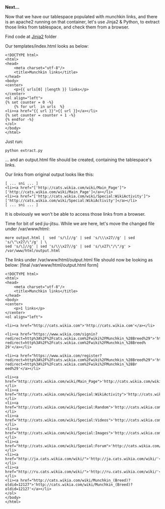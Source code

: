 
<b> Next... </b>


Now that we have our tablespace populated with munchkin links, and there is an apache2 running on that container, 
let's use Jinja2 & Python, to extract those links from tablespace,  and check them from a browser.

Find code at <a href="https://github.com/LorenvXn/Simple-web-server-example-ansible-and-containers-/tree/master/Jinja2">Jinja2</a> folder

Our templates/index.html looks as below:

```
<!DOCTYPE html>
<html>
<head>
    <meta charset="utf-8"/>
    <title>Munchkin links</title>
</head>
<body>
<center>
    <p>{{ urls[0] |length }} links</p>
</center>
<ol align="left">
{% set counter = 0 -%}
    {% for url  in urls  %}
<li><a href="{{ url }}">{{ url }}</a></li>
{% set counter = counter + 1 -%}
{% endfor -%}
</ol>
</body>
</html>

```
Just run:

```
python extract.py
```

... and an output.html file should be created, containing the tablespace's links.

Our links from original output looks like this:

```
[ ... sni ... ]
<li><a href="['http://cats.wikia.com/wiki/Main_Page']">['http://cats.wikia.com/wiki/Main_Page']</a></li>
<li><a href="['http://cats.wikia.com/wiki/Special:WikiActivity']">['http://cats.wikia.com/wiki/Special:WikiActivity']</a></li>
[ ... sni ... ]
```

It is obviously we won't be able to access those links from a browser.


Time for bit of sed jiu-jitsu. While we are here, let's move the changed file under /var/www/html:

```
more output.html |  sed 's/\[//g' | sed 's/\\\x27//g' | sed 's/\"\x27/\"/g' | \
sed 's/\]//g' | sed 's/\\\x27//g' | sed 's/\x27\"/\"/g' > /var/www/html/output.html
```

The links under /var/www/html/output.html file should now be looking as below:
[final /var/www/html/output.html form]


```
<!DOCTYPE html>
<html>
<head>
    <meta charset="utf-8"/>
    <title>Munchkin links</title>
</head>
<body>
<center>
    <p>1 links</p>
</center>
<ol align="left">

<li><a href="http://cats.wikia.com">'http://cats.wikia.com'</a></li>

<li><a href="https://www.wikia.com/signin?redirect=http%3A%2F%2Fcats.wikia.com%2Fwiki%2FMunchkin_%28Breed%29">'https://www.wikia.com/signin?redirect=http%3A%2F%2Fcats.wikia.com%2Fwiki%2FMunchkin_%28Breed%
29'</a></li>

<li><a href="https://www.wikia.com/register?redirect=http%3A%2F%2Fcats.wikia.com%2Fwiki%2FMunchkin_%28Breed%29">'https://www.wikia.com/register?redirect=http%3A%2F%2Fcats.wikia.com%2Fwiki%2FMunchkin_%28Br
eed%29'</a></li>

<li><a href="http://cats.wikia.com/wiki/Main_Page">'http://cats.wikia.com/wiki/Main_Page'</a></li>
<li><a href="http://cats.wikia.com/wiki/Special:WikiActivity">'http://cats.wikia.com/wiki/Special:WikiActivity'</a></li>
<li><a href="http://cats.wikia.com/wiki/Special:Random">'http://cats.wikia.com/wiki/Special:Random'</a></li>
<li><a href="http://cats.wikia.com/wiki/Special:Videos">'http://cats.wikia.com/wiki/Special:Videos'</a></li>
<li><a href="http://cats.wikia.com/wiki/Special:Images">'http://cats.wikia.com/wiki/Special:Images'</a></li>
<li><a href="http://cats.wikia.com/wiki/Special:Forum">'http://cats.wikia.com/wiki/Special:Forum'</a></li>
<li><a href="http://ja.cats.wikia.com/wiki/">'http://ja.cats.wikia.com/wiki/'</a></li>
<li><a href="http://ru.cats.wikia.com/wiki/">'http://ru.cats.wikia.com/wiki/'</a></li>
<li><a href="http://cats.wikia.com/wiki/Munchkin_(Breed)?oldid=12127">'http://cats.wikia.com/wiki/Munchkin_(Breed)?oldid=12127'</a></li>
</ol>
</body>
</html>
```

